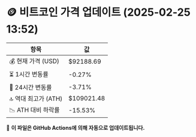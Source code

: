 # 🪙 비트코인 가격 업데이트 (2025-02-25 13:52)

| 항목                | 값 |
|--------------------|----------------|
| 💰 현재 가격 (USD) | $92188.69 |
| ⏳ 1시간 변동률    | -0.27% |
| 📆 24시간 변동률   | -3.71% |
| 🔝 역대 최고가 (ATH) | $109021.48 |
| 📉 ATH 대비 하락률 | -15.53% |

🔄 **이 파일은 GitHub Actions에 의해 자동으로 업데이트됩니다.**
